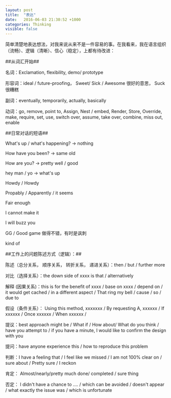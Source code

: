 ```yaml
---
layout: post
title:  "表达"
date:   2016-06-03 21:30:52 +1000
categories: Thinking
visible: false
---
```


简单清楚地表达想法，对我来说从来不是一件容易的事。在我看来，我在语言组织（流畅）、逻辑（清晰）、信心（稳定），上都有待改进：

##从词汇开始##

名词：Exclamation, flexibility, demo/ prototype

形容词：ideal / future-proofing， Sweet/ Sick / Awesome  很好的意思， Suck 很糟糕

副词：eventually, temporarily, actually, basically

动词：go, remove, point to, Assign, Nest / embed, Render, Store, Override, make, require, set, use, switch over, assume, take over, combine, miss out, enable

##日常对话的短语##

 What's up / what's happening? -> nothing

 How have you been? -> same old

 How are you? -> pretty well / good

 hey man / yo -> what's up

 Howdy / Howdy

 Propably / Apparently / it seems

 Fair enough

 I cannot make it

 I will buzz you

 GG / Good game 做得不错，有时是讽刺
 
 kind of 

##工作上的问题陈述方式（逻辑）：##

陈述（总分关系， 顺序关系， 转折关系， 递进关系）：then / but / further more

对比（选择关系）：the down side of xxxx is that / alternatively

解释 (因果关系)：this is for the benefit of xxxx / base on xxxx / depend on / it would get cached / in a different aspect / That ring my bell / cause / so / due to

假设（条件关系）： Using this method, xxxxxxx / By requesting A, xxxxxx / If xxxxxx / Once xxxxxx / When xxxxxx /

提议：best approach might be / What if / How about/ What do you think / have you attempt to / if you have a minute, I would like to confirm the design with you

提问：have anyone experience this / how to reproduce this problem

判断：I have a feeling that / I feel like we missed / I am not 100% clear on / sure about / Pretty sure / I reckon

肯定： Almost/nearly/pretty much done/ completed / sure thing

否定： I didn't have a chance to .... / which can be avoided  / doesn't appear / what exactly the issue was / which is unfortunate  